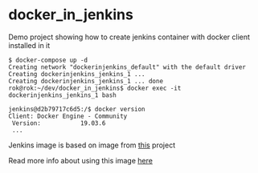 # docker_in_jenkins

Demo project showing how to create jenkins container with docker client installed in it

```
$ docker-compose up -d
Creating network "dockerinjenkins_default" with the default driver
Creating dockerinjenkins_jenkins_1 ... 
Creating dockerinjenkins_jenkins_1 ... done
rok@rok:~/dev/docker_in_jenkins$ docker exec -it dockerinjenkins_jenkins_1 bash

jenkins@d2b79717c6d5:/$ docker version
Client: Docker Engine - Community
 Version:           19.03.6
 ...
```

Jenkins image is based on image from [this](https://github.com/w7089/jenkins-monitoring) project

Read more info about using this image [here](https://www.rokpoto.com/ci-cd-using-jenkins-and-docker/#running-cicd-pipeline-in-jenkins)
